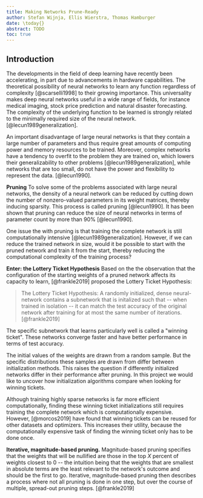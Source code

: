 ```yaml
---
title: Making Networks Prune-Ready
author: Stefan Wijnja, Ellis Wierstra, Thomas Hamburger
date: \today{}
abstract: TODO
toc: true
---
```


## Introduction

The developments in the field of deep learning have recently been accelerating,
in part due to advancements in hardware capabilities. The theoretical
possibility of neural networks to learn any function regardless of
complexity [@scarselli1998] to their growing importance. This
universality makes deep neural networks useful in a wide range of fields, for
instance medical imaging, stock price prediction and natural disaster
forecasting. The complexity of the underlying function to be learned is strongly
related to the minimally required size of the neural network.
[@lecun1989generalization].

An important disadvantage of large neural networks is that they contain
a large number of parameters and thus require great amounts of computing power
and memory resources to be trained. Moreover, complex networks have a
tendency to overfit to the problem they are trained on, which lowers their
generalizability to other problems [@lecun1989generalization], while networks
that are too small, do not have the power and flexibility to represent the data.
[@lecun1990].

__Pruning__
To solve some of the problems associated with large neural networks, the density
of a neural network can be reduced by cutting down the number of nonzero-valued
parameters in its weight matrices, thereby inducing sparsity. This process is
called pruning [@lecun1990]. It has been shown that pruning can reduce the size
of neural networks in terms of parameter count by more than 90% [@lecun1990].

One issue the with pruning is that training the complete network is still
computationally intensive [@lecun1989generalization].
However, if we can reduce the trained network in size, would it be possible to
start with the pruned network and train it from the start, thereby reducing
the computational complexity of the training process?

__Enter: the Lottery Ticket Hypothesis__ Based on the the observation that the
configuration of the starting weights of a pruned network affects its capacity
to learn, [@frankle2019] proposed the Lottery Ticket Hypothesis:

> The Lottery Ticket Hypothesis: A randomly initialized, dense neural-network
> contains a subnetwork that is initalized such that -- when trained in
> isolation -- it can match the test accuracy of the original network after
> training for at most the same number of iterations. [@frankle2019]

The specific subnetwork that learns particularly well is called a "winning
ticket". These networks converge faster and have better performance in terms of
test accuracy.

The initial values of the weights are drawn from a random sample. But the
specific distributions these samples are drawn from differ between
initialization methods. This raises the question if differently initialized
networks differ in their performance after pruning. In this project we would
like to uncover how initialization algorithms compare when looking for winning
tickets.

Although training highly sparse networks is far more efficient computationally,
finding these winning ticket initializations still requires training the
complete network which is computationally expensive. However, [@morcos2019]
have found that winning tickets can be reused for other datasets
and optimizers. This increases their utility, because the computationally
expensive task of finding the winning ticket only has to be done once.

__Iterative, magnitude-based pruning.__
Magnitude-based pruning specifies that the weights that will be nullified are
those in the top $X$ percent of weights closest to $0$ -- the intuition being
that the weights that are smallest in absolute terms are the least relevant to
the network's outcome and should be the first to go. Iterative, magnitude-based
pruning then describes a process where not all pruning is done in one step, but
over the course of multiple, spread-out pruning steps. [@frankle2019]
